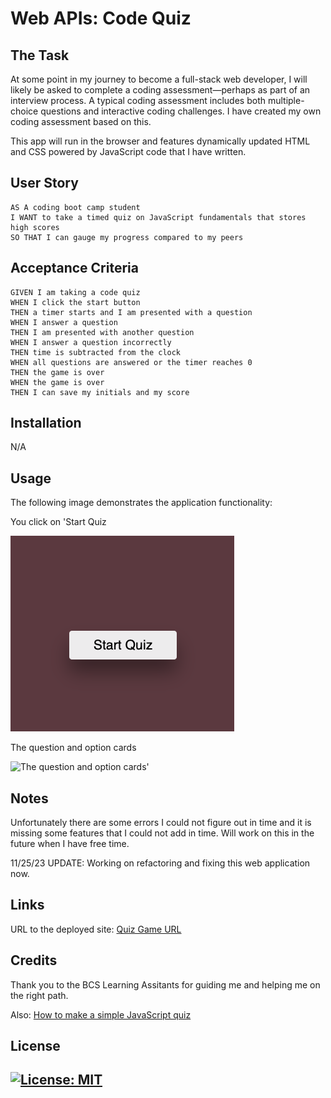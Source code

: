 # Web APIs: Code Quiz

## The Task

At some point in my journey to become a full-stack web developer, I will likely be asked to complete a coding assessment&mdash;perhaps as part of an interview process. A typical coding assessment includes both multiple-choice questions and interactive coding challenges. I have created my own coding assessment based on this. 

This app will run in the browser and features dynamically updated HTML and CSS powered by JavaScript code that I have written.

## User Story

```
AS A coding boot camp student
I WANT to take a timed quiz on JavaScript fundamentals that stores high scores
SO THAT I can gauge my progress compared to my peers
```

## Acceptance Criteria

```
GIVEN I am taking a code quiz
WHEN I click the start button
THEN a timer starts and I am presented with a question
WHEN I answer a question
THEN I am presented with another question
WHEN I answer a question incorrectly
THEN time is subtracted from the clock
WHEN all questions are answered or the timer reaches 0
THEN the game is over
WHEN the game is over
THEN I can save my initials and my score
```
## Installation

N/A


## Usage

The following image demonstrates the application functionality:

You click on 'Start Quiz

![You click on 'Start Quiz'](./Assets/Images/Home.png)

The question and option cards

![The question and option cards']()

## Notes

Unfortunately there are some errors I could not figure out in time and it is missing some features that I could not add in time. Will work on this in the future when I have free time. 

11/25/23 UPDATE: Working on refactoring and fixing this web application now. 

## Links

URL to the deployed site: 
[Quiz Game URL](https://gera1313.github.io/4-Code-Quiz/)


## Credits

Thank you to the BCS Learning Assitants for guiding me and helping me on the right path. 

Also: 
[How to make a simple JavaScript quiz](https://simplestepscode.com/javascript-quiz-tutorial/)

## License

## [![License: MIT](https://img.shields.io/badge/License-MIT-yellow.svg)](https://opensource.org/licenses/MIT)